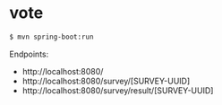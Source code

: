 # vote

```sh
$ mvn spring-boot:run
```

Endpoints:

* http://localhost:8080/
* http://localhost:8080/survey/[SURVEY-UUID]
* http://localhost:8080/survey/result/[SURVEY-UUID]

